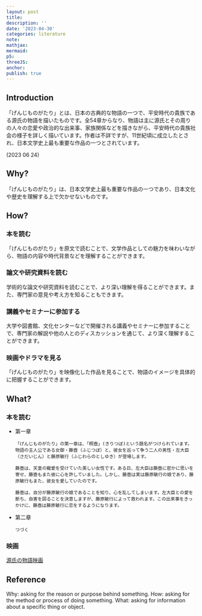 ```yaml
---
layout: post
title:
description: ''
date: '2023-04-30'
categories: literature
note:
mathjax:
mermaid:
p5:
threeJS:
anchor:
publish: true
---
```


## Introduction

「げんじものがたり」とは、日本の古典的な物語の一つで、平安時代の貴族である源氏の物語を描いたものです。全54章からなり、物語は主に源氏とその周りの人々の恋愛や政治的な出来事、家族関係などを描きながら、平安時代の貴族社会の様子を詳しく描いています。作者は不詳ですが、11世紀頃に成立したとされ、日本文学史上最も重要な作品の一つとされています。

(2023 06 24)

## Why?

「げんじものがたり」は、日本文学史上最も重要な作品の一つであり、日本文化や歴史を理解する上で欠かせないものです。

## How?

### 本を読む

「げんじものがたり」を原文で読むことで、文学作品としての魅力を味わいながら、物語の内容や時代背景などを理解することができます。

### 論文や研究資料を読む

学術的な論文や研究資料を読むことで、より深い理解を得ることができます。また、専門家の意見や考え方を知ることもできます。

### 講義やセミナーに参加する

大学や図書館、文化センターなどで開催される講義やセミナーに参加することで、専門家の解説や他の人とのディスカッションを通じて、より深く理解することができます。

### 映画やドラマを見る

「げんじものがたり」を映像化した作品を見ることで、物語のイメージを具体的に把握することができます。

## What?

### 本を読む

* 第一章
  ```
  「げんじものがたり」の第一章は、「桐壺」(きりつぼ)という題名がつけられています。物語の主人公である女御・藤壺（ふじつぼ）と、彼女を巡って争う二人の男性・左大臣（さだいじん）と藤原敏行（ふじわらのとしゆき）が登場します。
  
  藤壺は、天皇の寵愛を受けていた美しい女性です。ある日、左大臣は藤壺に密かに思いを寄せ、藤壺もまた彼に心を許していました。しかし、藤壺は実は藤原敏行の娘であり、藤原敏行もまた、彼女を愛していたのです。
  
  藤壺は、自分が藤原敏行の娘であることを知り、心を乱してしまいます。左大臣との愛を断ち、自害を図ることを決意しますが、藤原敏行によって救われます。この出来事をきっかけに、藤壺は藤原敏行に恋をするようになります。
  ```
* 第二章
  ```
  つづく
  ```

### 映画

[源氏の物語映画](https://www.youtube.com/watch?v=EEn_YsJ-038)

## Reference

Why: asking for the reason or purpose behind something.
How: asking for the method or process of doing something.
What: asking for information about a specific thing or object.
